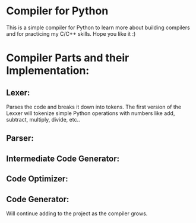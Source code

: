 # Compiler for Python
This is a simple compiler for Python to learn more about building compilers and for practicing my C/C++ skills. Hope you like it :)

# Compiler Parts and their Implementation:

## Lexer:
Parses the code and breaks it down into tokens. The first version of the Lexxer will tokenize simple Python operations with numbers like add, subtract, multiply, divide, etc..

## Parser:

## Intermediate Code Generator:

## Code Optimizer: 

## Code Generator: 

Will continue adding to the project as the compiler grows.
